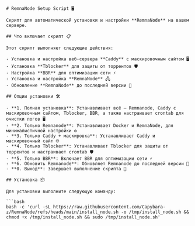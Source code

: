 ```
# RemnaNode Setup Script 🖥️

Скрипт для автоматической установки и настройки **RemnaNode** на вашем сервере.

## Что включает скрипт 📋

Этот скрипт выполняет следующие действия:

- Установка и настройка веб-сервера **Caddy** с маскировочным сайтом 🖥️
- Установка **Tblocker** для защиты от торрентов 🛡️
- Настройка **BBR** для оптимизации сети ⚡
- Установка и настройка **RemnaNode** 🖧
- Обновление **RemnaNode** до последней версии 🔄

## Опции установки 🛠️

- **1. Полная установка**: Устанавливает всё — Remnanode, Caddy с маскировочным сайтом, Tblocker, BBR, а также настраивает crontab для очистки логов 🖥️
- **2. Только Remnanode**: Устанавливает Docker и RemnaNode, для минималистичной настройки ⚙️
- **3. Только Caddy + маскировка**: Устанавливает Caddy и маскировочный сайт 🌐
- **4. Только Tblocker**: Устанавливает Tblocker для защиты от торрентов и настраивает crontab 🛡️
- **5. Только BBR**: Включает BBR для оптимизации сети ⚡
- **6. Обновить Remnanode**: Обновляет Remnanode до последней версии 🔄
- **0. Выход**: Завершает выполнение скрипта 🚪

## Установка 📦

Для установки выполните следующую команду:

```bash
bash -c 'curl -sL https://raw.githubusercontent.com/Capybara-z/RemnaNode/refs/heads/main/install_node.sh -o /tmp/install_node.sh && chmod +x /tmp/install_node.sh && sudo /tmp/install_node.sh'

